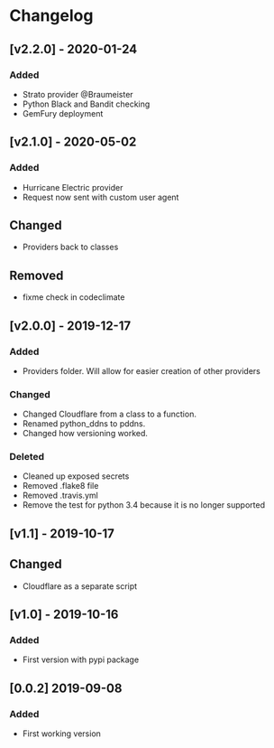 <!-- markdownlint-disable MD024 -->

# Changelog

## [v2.2.0] - 2020-01-24

### Added

  - Strato provider @Braumeister
  - Python Black and Bandit checking
  - GemFury deployment

## [v2.1.0] - 2020-05-02

### Added

  - Hurricane Electric provider
  - Request now sent with custom user agent

## Changed

  - Providers back to classes

## Removed

  - fixme check in codeclimate

## [v2.0.0] - 2019-12-17

### Added

  - Providers folder. Will allow for easier creation of other providers

### Changed

  - Changed Cloudflare from a class to a function.
  - Renamed python_ddns to pddns.
  - Changed how versioning worked.

### Deleted

  - Cleaned up exposed secrets
  - Removed .flake8 file
  - Removed .travis.yml
  - Remove the test for python 3.4 because it is no longer supported

## [v1.1] - 2019-10-17

## Changed

  - Cloudflare as a separate script

## [v1.0] - 2019-10-16

### Added

  - First version with pypi package

## [0.0.2] 2019-09-08

### Added

- First working version
